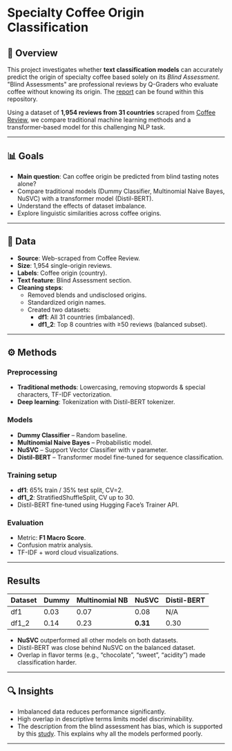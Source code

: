 # Specialty Coffee Origin Classification

## 📜 Overview
This project investigates whether **text classification models** can accurately predict the origin of specialty coffee based solely on its *Blind Assessment*.  
"Blind Assessments" are professional reviews by Q-Graders who evaluate coffee without knowing its origin. The [report](https://github.com/AlanCT-MLe/Single-Origin-Coffee-Prediction-DistilBert/blob/main/Specialty%20Coffee%20Origin%20Classification.pdf) can be found within this repository.  

Using a dataset of **1,954 reviews from 31 countries** scraped from [Coffee Review](https://www.coffeereview.com), we compare traditional machine learning methods and a transformer-based model for this challenging NLP task.

---

## 📊 Goals
- **Main question**: Can coffee origin be predicted from blind tasting notes alone?
- Compare traditional models (Dummy Classifier, Multinomial Naive Bayes, NuSVC) with a transformer model (Distil-BERT).
- Understand the effects of dataset imbalance.
- Explore linguistic similarities across coffee origins.

---

## 📂 Data
- **Source**: Web-scraped from Coffee Review.
- **Size**: 1,954 single-origin reviews.
- **Labels**: Coffee origin (country).
- **Text feature**: Blind Assessment section.
- **Cleaning steps**:
  - Removed blends and undisclosed origins.
  - Standardized origin names.
  - Created two datasets:
    - **df1**: All 31 countries (imbalanced).
    - **df1_2**: Top 8 countries with ≥50 reviews (balanced subset).

---

## ⚙️ Methods

### Preprocessing
- **Traditional methods**: Lowercasing, removing stopwords & special characters, TF-IDF vectorization.
- **Deep learning**: Tokenization with Distil-BERT tokenizer.

### Models
- **Dummy Classifier** – Random baseline.
- **Multinomial Naive Bayes** – Probabilistic model.
- **NuSVC** – Support Vector Classifier with ν parameter.
- **Distil-BERT** – Transformer model fine-tuned for sequence classification.

### Training setup
- **df1**: 65% train / 35% test split, CV=2.
- **df1_2**: StratifiedShuffleSplit, CV up to 30.
- Distil-BERT fine-tuned using Hugging Face’s Trainer API.

### Evaluation
- Metric: **F1 Macro Score**.
- Confusion matrix analysis.
- TF-IDF + word cloud visualizations.

---

## Results

| Dataset | Dummy | Multinomial NB | NuSVC | Distil-BERT |
|---------|-------|----------------|-------|-------------|
| df1     | 0.03  | 0.07           | 0.08  | N/A         |
| df1_2   | 0.14  | 0.23           | **0.31** | 0.30        |

- **NuSVC** outperformed all other models on both datasets.
- Distil-BERT was close behind NuSVC on the balanced dataset.
- Overlap in flavor terms (e.g., “chocolate”, “sweet”, “acidity”) made classification harder.

---

## 🔍 Insights
- Imbalanced data reduces performance significantly.
- High overlap in descriptive terms limits model discriminability.
- The description from the blind assessment has bias, which is supported by this [study](https://onlinelibrary.wiley.com/doi/10.1111/joss.12827). This explains why all the models performed poorly.
---
